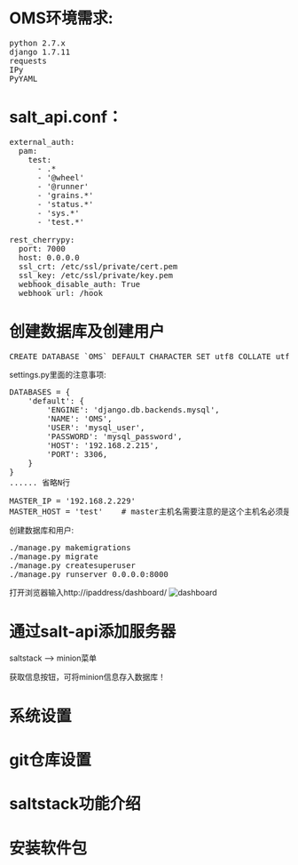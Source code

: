 # OMS环境需求:
<pre>
python 2.7.x
django 1.7.11
requests
IPy
PyYAML
</pre>

# salt_api.conf：
<pre>
external_auth:
  pam:
    test:
      - .*
      - '@wheel'
      - '@runner'
      - 'grains.*'
      - 'status.*'
      - 'sys.*'
      - 'test.*'

rest_cherrypy:
  port: 7000
  host: 0.0.0.0
  ssl_crt: /etc/ssl/private/cert.pem
  ssl_key: /etc/ssl/private/key.pem
  webhook_disable_auth: True
  webhook_url: /hook
</pre>
# 创建数据库及创建用户
<pre>
CREATE DATABASE `OMS` DEFAULT CHARACTER SET utf8 COLLATE utf8_general_ci
</pre>
settings.py里面的注意事项:
<pre>
DATABASES = {
    'default': {
        'ENGINE': 'django.db.backends.mysql',
        'NAME': 'OMS',
        'USER': 'mysql_user',
        'PASSWORD': 'mysql_password',
        'HOST': '192.168.2.215',
        'PORT': 3306,
    }
}
...... 省略N行

MASTER_IP = '192.168.2.229'
MASTER_HOST = 'test'    # master主机名需要注意的是这个主机名必须是设置的minion id对应,包括资产管理里面的主机名(注意不是可见名或别名)
</pre>

创建数据库和用户:
<pre>
./manage.py makemigrations
./manage.py migrate
./manage.py createsuperuser
./manage.py runserver 0.0.0.0:8000
</pre>
打开浏览器输入http://ipaddress/dashboard/
![dashboard](images/DAE2AF1E-6AE7-47EC-9DC4-3DDA4848B2E3.png)
# 通过salt-api添加服务器

saltstack --> minion菜单

获取信息按钮，可将minion信息存入数据库！

# 系统设置
# git仓库设置
# saltstack功能介绍
# 安装软件包

